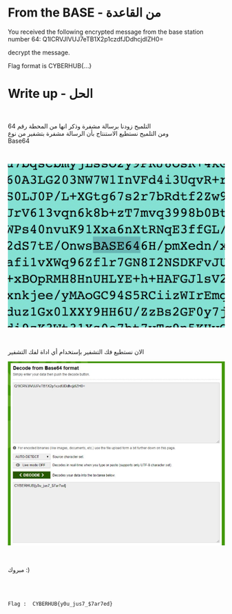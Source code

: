 # From the BASE - من القاعدة

You received the following encrypted message from the base station number 64: Q1lCRVJIVUJ7eTB1X2p1czdfJDdhcjdlZH0=

decrypt the message.

Flag format is CYBERHUB{...}

# Write up - الحل
<br />

التلميح زودنا برسالة مشفرة وذكر انها من المحطة رقم 64
<br />
ومن التلميح نستطيع الاستنتاج بأن الرسالة مشفرة بتشفير من نوع
<br />
Base64

<br />

![source](5.png)

<br />

الان نستطيع فك التشفير بإستخدام أي اداة لفك التشفير
<br />

 
![php](6.JPG)

<br />


مبروك :)

<br />
<br />

```
Flag :  CYBERHUB{y0u_jus7_$7ar7ed}
```
